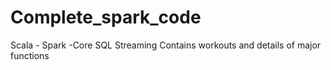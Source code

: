 # Complete_spark_code
 Scala - Spark -Core SQL Streaming
 Contains workouts and details of major functions
